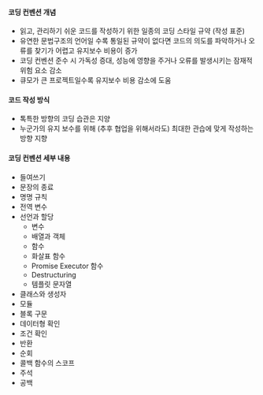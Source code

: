#### 코딩 컨벤션 개념

- 읽고, 관리하기 쉬운 코드를 작성하기 위한 일종의 코딩 스타일 규약 (작성 표준)
- 유연한 문법구조의 언어일 수록 통일된 규약이 없다면 코드의 의도를 파악하거나 오류를 찾기가 어렵고 유지보수 비용이 증가
- 코딩 컨벤션 준수 시 가독성 증대, 성능에 영향을 주거나 오류를 발생시키는 잠재적 위험 요소 감소
- 큐모가 큰 프로젝트일수록 유지보수 비용 감소에 도움

#### 코드 작성 방식

- 톡특한 방향의 코딩 습관은 지양
- 누군가의 유지 보수를 위해 (추후 협업을 위해서라도) 최대한 관습에 맞게 작성하는 방향 지향

#### 코딩 컨벤션 세부 내용

- 들여쓰기
- 문장의 종료
- 명명 규칙
- 전역 변수
- 선언과 할당
  - 변수
  - 배열과 객체
  - 함수
  - 화살표 함수
  - Promise Executor 함수
  - Destructuring
  - 템플릿 문자열
- 클래스와 생성자
- 모듈
- 블록 구문
- 데이터형 확인
- 조건 확인
- 반환
- 순회
- 콜백 함수의 스코프
- 주석
- 공백
